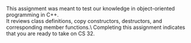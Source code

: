 This assignment was meant to test our knowledge in object-oriented programming in C++.\
It reviews class definitions, copy constructors, destructors, and corresponding member functions.\ 
Completing this assignment indicates that you are ready to take on CS 32. 

